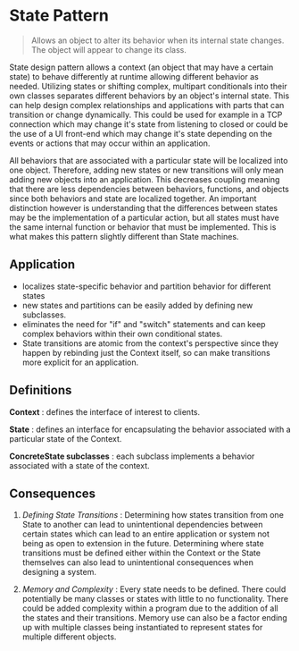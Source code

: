 # State Pattern

> Allows an object to alter its behavior when its internal state changes. The object will appear to change its class.

State design pattern allows a context (an object that may have a certain state) to behave differently at runtime allowing different behavior as needed. Utilizing states or shifting complex, multipart conditionals into their own classes separates different behaviors by an object's internal state. This can help design complex relationships and applications with parts that can transition or change dynamically. This could be used for example in a TCP connection which may change it's state from listening to closed or could be the use of a UI front-end which may change it's state depending on the events or actions that may occur within an application.

All behaviors that are associated with a particular state will be localized into one object. Therefore, adding new states or new transitions will only mean adding new objects into an application. This decreases coupling meaning that there are less dependencies between behaviors, functions, and objects since both behaviors and state are localized together. An important distinction however is understanding that the differences between states may be the implementation of a particular action, but all states must have the same internal function or behavior that must be implemented. This is what makes this pattern slightly different than State machines.

## Application

- localizes state-specific behavior and partition behavior for different states
- new states and partitions can be easily added by defining new subclasses.
- eliminates the need for "if" and "switch" statements and can keep complex behaviors within their own conditional states.
- State transitions are atomic from the context's perspective since they happen by rebinding just the Context itself, so can make transitions more explicit for an application.


## Definitions

**Context**
: defines the interface of interest to clients.

**State**
: defines an interface for encapsulating the behavior associated with a particular state of the Context.

**ConcreteState subclasses**
: each subclass implements a behavior associated with a state of the context.

## Consequences

1. _Defining State Transitions_
    : Determining how states transition from one State to another can lead to unintentional dependencies between certain states which can lead to an entire application or system not being as open to extension in the future. Determining where state transitions must be defined either within the Context or the State themselves can also lead to unintentional consequences when designing a system.

2. _Memory and Complexity_
    : Every state needs to be defined. There could potentially be many classes or states with little to no functionality. There could be added complexity within a program due to the addition of all the states and their transitions. Memory use can also be a factor ending up with multiple classes being instantiated to represent states for multiple different objects.

